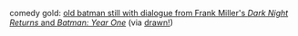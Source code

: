 ---
layout: post
wordpress_id: 209
wordpress_url: http://noesbueno.com/archives/209
date: '2007-10-05 13:12:39 -0500'
date_gmt: '2007-10-05 18:12:39 -0500'
body: |
  <p>comedy gold: <a href="http://www.beaucoupkevin.com/2007/10/josh-started-it-and-then-it-was-all.html">old batman still with dialogue from Frank Miller's <em>Dark Night Returns</em> and <em>Batman: Year One</em></a> <span class="via">(via <a href="http://drawn.ca">drawn!</a>)</span></p>
---